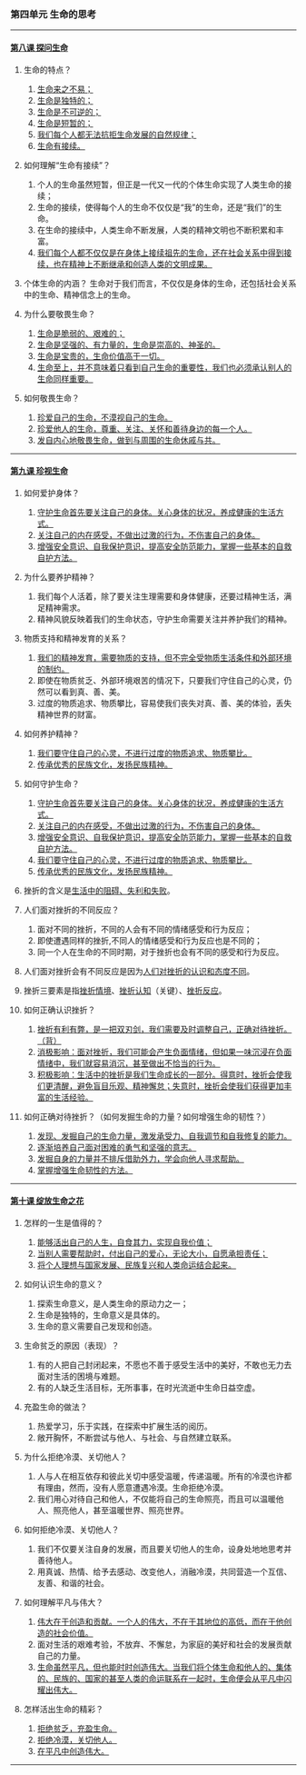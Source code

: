 ### 第四单元 生命的思考

---

#### [第八课 探问生命](./%E7%AC%AC%E5%85%AB%E8%AF%BE%20%E6%8E%A2%E9%97%AE%E7%94%9F%E5%91%BD)

1. 生命的特点？
    1. <u>生命来之不易；</u>
    2. <u>生命是独特的；</u>
    3. <u>生命是不可逆的；</u>
    4. <u>生命是短暂的；</u>
    5. <u>我们每个人都无法抗拒生命发展的自然规律；</u>
    6. <u>生命有接续。</u>

2. 如何理解“生命有接续”？
    1. 个人的生命虽然短暂，但正是一代又一代的个体生命实现了人类生命的接续；
    2. 生命的接续，使得每个人的生命不仅仅是“我”的生命，还是“我们”的生命。
    3. 在生命的接续中，人类生命不断发展，人类的精神文明也不断积累和丰富。
    4. <u>我们每个人都不仅仅是在身体上接续祖先的生命，还在社会关系中得到接续，也在精神上不断继承和创造人类的文明成果。</u>

3. 个体生命的内涵？ 生命对于我们而言，不仅仅是身体的生命，还包括社会关系中的生命、精神信念上的生命。

4. 为什么要敬畏生命？
    1. <u>生命是脆弱的、艰难的；</u>
    2. <u>生命是坚强的、有力量的，生命是崇高的、神圣的。</u>
    3. <u>生命是宝贵的，生命价值高于一切。</u>
    4. <u>生命至上，并不意味着只看到自己生命的重要性，我们也必须承认别人的生命同样重要。</u>

5. 如何敬畏生命？
    1. <u>珍爱自己的生命，不漠视自己的生命。</u>
    2. <u>珍爱他人的生命，尊重、关注、关怀和善待身边的每一个人。</u>
    3. <u>发自内心地敬畏生命，做到与周围的生命休戚与共。</u>

---

#### [第九课 珍视生命](./%E7%AC%AC%E4%B9%9D%E8%AF%BE%20%E7%8F%8D%E8%A7%86%E7%94%9F%E5%91%BD)

1. 如何爱护身体？
   1. <u>守护生命首先要关注自己的身体。关心身体的状况，养成健康的生活方式。</u>
   2. <u>关注自己的内在感受，不做出过激的行为，不伤害自己的身体。</u>
   3. <u>增强安全意识、自我保护意识，提高安全防范能力，掌握一些基本的自救自护方法。</u>

2. 为什么要养护精神？
   1. 我们每个人活着，除了要关注生理需要和身体健康，还要过精神生活，满足精神需求。
   2. 精神风貌反映着我们的生命状态，守护生命需要关注并养护我们的精神。

3. 物质支持和精神发育的关系？
   1. <u>我们的精神发育，需要物质的支持，但不完全受物质生活条件和外部环境的制约。</u>
   2. 即使在物质贫乏、外部环境艰苦的情况下，只要我们守住自己的心灵，仍然可以看到真、善、美。
   3. 过度的物质追求、物质攀比，容易使我们丧失对真、善、美的体验，丢失精神世界的财富。

4. 如何养护精神？
   1. <u>我们要守住自己的心灵，不进行过度的物质追求、物质攀比。</u>
   2. <u>传承优秀的民族文化，发扬民族精神。</u>

5. 如何守护生命？
   1. <u>守护生命首先要关注自己的身体。关心身体的状况，养成健康的生活方式。</u>
   2. <u>关注自己的内在感受，不做出过激的行为，不伤害自己的身体。</u>
   3. <u>增强安全意识、自我保护意识，提高安全防范能力，掌握一些基本的自救自护方法。</u>
   4. <u>我们要守住自己的心灵，不进行过度的物质追求、物质攀比。</u>
   5. <u>传承优秀的民族文化，发扬民族精神。</u>

6. 挫折的含义是<u>生活中的阻碍、失利和失败</u>。

7. 人们面对挫折的不同反应？
   1. 面对不同的挫折，不同的人会有不同的情绪感受和行为反应；
   2. 即使遭遇同样的挫折,不同人的情绪感受和行为反应也是不同的；
   3. 同一个人在生命的不同时期，对于挫折也会有不同的感受和行为反应。

8. 人们面对挫折会有不同反应是因为<u>人们对挫折的认识和态度不同</u>。

9. 挫折三要素是指<u>挫折情境</u>、<u>挫折认知</u>（关键）、<u>挫折反应</u>。

10. 如何正确认识挫折？
    1. <u>挫折有利有弊，是一把双刃剑，我们需要及时调整自己，正确对待挫折。（背）</u>
    2. <u>消极影响：面对挫折，我们可能会产生负面情绪，但如果一味沉浸在负面情绪中，我们就容易消沉，甚至做出不恰当的行为。</u>
    3. <u>积极影响：生活中的挫折是我们生命成长的一部分。得意时，挫折会使我们更清醒，避免盲目乐观、精神懈怠；失意时，挫折会使我们获得更加丰富的生活经验。</u>

11. 如何正确对待挫折？（如何发掘生命的力量？如何增强生命的韧性？）
    1. <u>发现、发掘自己的生命力量，激发承受力、自我调节和自我修复的能力。</u>
    2. <u>逐渐培养自己面对困难的勇气和坚强的意志。</u>
    3. <u>发掘自身的力量并不排斥借助外力，学会向他人寻求帮助。</u>
    4. <u>掌握增强生命韧性的方法。</u>

---

#### [第十课 绽放生命之花](./%E7%AC%AC%E5%8D%81%E8%AF%BE%20%E7%BB%BD%E6%94%BE%E7%94%9F%E5%91%BD%E4%B9%8B%E8%8A%B1)

1. 怎样的一生是值得的？
   1. <u>能够活出自己的人生，自食其力，实现自我价值；</u>
   2. <u>当别人需要帮助时，付出自己的爱心，无论大小，自愿承担责任；</u>
   3. <u>将个人理想与国家发展、民族复兴和人类命运结合起来。</u>

2. 如何认识生命的意义？
   1. 探索生命意义，是人类生命的原动力之一；
   2. 生命是独特的，生命意义是具体的。
   3. 生命的意义需要自己发现和创造。

3. 生命贫乏的原因（表现）？
   1. 有的人把自己封闭起来，不愿也不善于感受生活中的美好，不敢也无力去面对生活的困境与难题。
   2. 有的人缺乏生活目标，无所事事，在时光流逝中生命日益空虚。

4. 充盈生命的做法？
   1. 热爱学习，乐于实践，在探索中扩展生活的阅历。
   2. 敞开胸怀，不断尝试与他人、与社会、与自然建立联系。

5. 为什么拒绝冷漠、关切他人？
   1. 人与人在相互依存和彼此关切中感受温暖，传递温暖。所有的冷漠也许都有理由，然而，没有人愿意遭遇冷漠。生命拒绝冷漠。
   2. 我们用心对待自己和他人，不仅能将自己的生命照亮，而且可以温暖他人、照亮他人，甚至温暖世界、照亮世界。

6. 如何拒绝冷漠、关切他人？
   1. 我们不仅要关注自身的发展，而且要关切他人的生命，设身处地地思考并善待他人。
   2. 用真诚、热情、给予去感动、改变他人，消融冷漠，共同营造一个互信、友善、和谐的社会。

7. 如何理解平凡与伟大？
   1. <u>伟大在于创造和贡献。一个人的伟大，不在于其地位的高低，而在于他创造的社会价值。</u>
   2. 面对生活的艰难考验，不放弃、不懈怠，为家庭的美好和社会的发展贡献自己的力量。
   3. <u>生命虽然平凡，但也能时时创造伟大。当我们将个体生命和他人的、集体的、民族的、国家的甚至人类的命运联系在一起时，生命便会从平凡中闪耀出伟大。</u>

8. 怎样活出生命的精彩？
   1. <u>拒绝贫乏，充盈生命。</u>
   2. <u>拒绝冷漠，关切他人。</u>
   3. <u>在平凡中创造伟大。</u>

---
